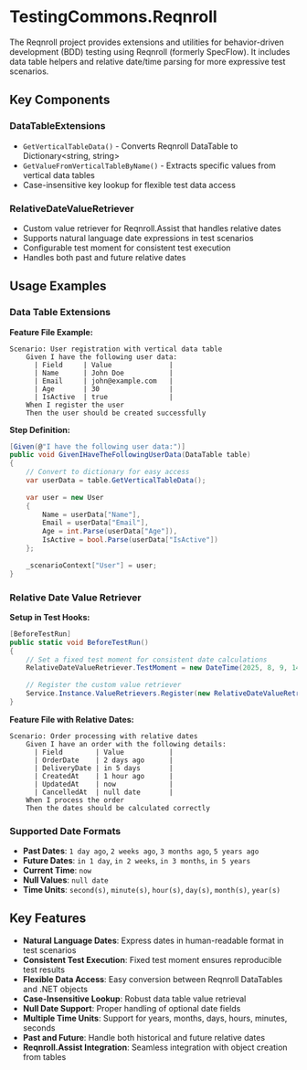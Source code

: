 # TestingCommons.Reqnroll

The Reqnroll project provides extensions and utilities for behavior-driven development (BDD) testing using Reqnroll (formerly SpecFlow). It includes data table helpers and relative date/time parsing for more expressive test scenarios.

## Key Components

### **DataTableExtensions**
- `GetVerticalTableData()` - Converts Reqnroll DataTable to Dictionary<string, string>
- `GetValueFromVerticalTableByName()` - Extracts specific values from vertical data tables
- Case-insensitive key lookup for flexible test data access

### **RelativeDateValueRetriever**
- Custom value retriever for Reqnroll.Assist that handles relative dates
- Supports natural language date expressions in test scenarios
- Configurable test moment for consistent test execution
- Handles both past and future relative dates

## Usage Examples

### Data Table Extensions

**Feature File Example:**
```gherkin
Scenario: User registration with vertical data table
    Given I have the following user data:
      | Field     | Value              |
      | Name      | John Doe           |
      | Email     | john@example.com   |
      | Age       | 30                 |
      | IsActive  | true               |
    When I register the user
    Then the user should be created successfully
```

**Step Definition:**
```csharp
[Given(@"I have the following user data:")]
public void GivenIHaveTheFollowingUserData(DataTable table)
{
    // Convert to dictionary for easy access
    var userData = table.GetVerticalTableData();
    
    var user = new User
    {
        Name = userData["Name"],
        Email = userData["Email"],
        Age = int.Parse(userData["Age"]),
        IsActive = bool.Parse(userData["IsActive"])
    };
    
    _scenarioContext["User"] = user;
}
```

### Relative Date Value Retriever

**Setup in Test Hooks:**
```csharp
[BeforeTestRun]
public static void BeforeTestRun()
{
    // Set a fixed test moment for consistent date calculations
    RelativeDateValueRetriever.TestMoment = new DateTime(2025, 8, 9, 14, 30, 0);
    
    // Register the custom value retriever
    Service.Instance.ValueRetrievers.Register(new RelativeDateValueRetriever());
}
```

**Feature File with Relative Dates:**
```gherkin
Scenario: Order processing with relative dates
    Given I have an order with the following details:
      | Field        | Value           |
      | OrderDate    | 2 days ago      |
      | DeliveryDate | in 5 days       |
      | CreatedAt    | 1 hour ago      |
      | UpdatedAt    | now             |
      | CancelledAt  | null date       |
    When I process the order
    Then the dates should be calculated correctly
```

### Supported Date Formats

- **Past Dates**: `1 day ago`, `2 weeks ago`, `3 months ago`, `5 years ago`
- **Future Dates**: `in 1 day`, `in 2 weeks`, `in 3 months`, `in 5 years`
- **Current Time**: `now`
- **Null Values**: `null date`
- **Time Units**: `second(s)`, `minute(s)`, `hour(s)`, `day(s)`, `month(s)`, `year(s)`

## Key Features

- **Natural Language Dates**: Express dates in human-readable format in test scenarios
- **Consistent Test Execution**: Fixed test moment ensures reproducible test results
- **Flexible Data Access**: Easy conversion between Reqnroll DataTables and .NET objects
- **Case-Insensitive Lookup**: Robust data table value retrieval
- **Null Date Support**: Proper handling of optional date fields
- **Multiple Time Units**: Support for years, months, days, hours, minutes, seconds
- **Past and Future**: Handle both historical and future relative dates
- **Reqnroll.Assist Integration**: Seamless integration with object creation from tables
